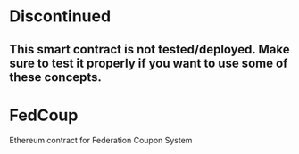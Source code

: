 # Discontinued
## This smart contract is not tested/deployed. Make sure to test it properly if you want to use some of these concepts.  

# FedCoup
Ethereum contract for Federation Coupon System

